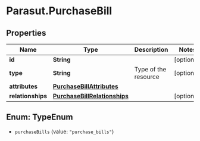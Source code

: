 # Parasut.PurchaseBill

## Properties
Name | Type | Description | Notes
------------ | ------------- | ------------- | -------------
**id** | **String** |  | [optional] 
**type** | **String** | Type of the resource | [optional] 
**attributes** | [**PurchaseBillAttributes**](PurchaseBillAttributes.md) |  | 
**relationships** | [**PurchaseBillRelationships**](PurchaseBillRelationships.md) |  | [optional] 


<a name="TypeEnum"></a>
## Enum: TypeEnum


* `purchaseBills` (value: `"purchase_bills"`)




